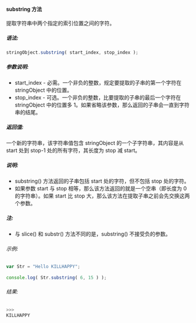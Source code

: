 #### substring 方法

  提取字符串中两个指定的索引位置之间的字符。

##### 语法:

  ```javascript
  stringObject.substring( start_index, stop_index );
  ```

##### 参数说明:

  - start_index - 必需。一个非负的整数，规定要提取的子串的第一个字符在 stringObject 中的位置。
  - stop_index - 可选。一个非负的整数，比要提取的子串的最后一个字符在 stringObject 中的位置多 1。如果省略该参数，那么返回的子串会一直到字符串的结尾。

##### 返回值:

  一个新的字符串，该字符串值包含 stringObject 的一个子字符串，其内容是从 start 处到 stop-1 处的所有字符，其长度为 stop 减 start。
  
##### 说明:

  - substring() 方法返回的子串包括 start 处的字符，但不包括 stop 处的字符。
  - 如果参数 start 与 stop 相等，那么该方法返回的就是一个空串（即长度为 0 的字符串）。如果 start 比 stop 大，那么该方法在提取子串之前会先交换这两个参数。

##### 注:

  - 与 slice() 和 substr() 方法不同的是，substring() 不接受负的参数。

###### 示例:

  ```javascript
  var Str = "Hello KILLHAPPY";
	  
  console.log( Str.substring( 6, 15 ) );
  ```

###### 结果:

  ```javascript
  >>>
  KILLHAPPY
  ```
